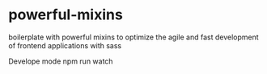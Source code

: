 # powerful-mixins
boilerplate with powerful mixins to optimize the agile and fast development of frontend applications with sass

Develope mode npm run watch

